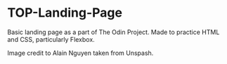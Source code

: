 # TOP-Landing-Page

Basic landing page as a part of The Odin Project. Made to practice HTML and CSS, particularly Flexbox.

Image credit to Alain Nguyen taken from Unspash.